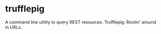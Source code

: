trufflepig
==========
A command line utility to query REST resources.  Trufflepig: Rootin' around in URLs.
